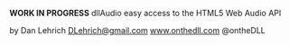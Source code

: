 **WORK IN PROGRESS**
dllAudio
easy access to the HTML5 Web Audio API

by Dan Lehrich
DLehrich@gmail.com
www.onthedll.com
@ontheDLL
